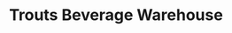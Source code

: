 ---
title: "Trouts Beverage Warehouse"
url: /jasper/trouts-beverage-warehouse/
shop: Spirituosen
---